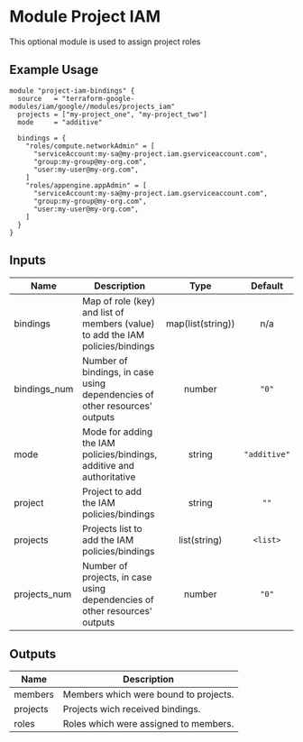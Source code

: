 # Module Project IAM

This optional module is used to assign project roles

## Example Usage
```
module "project-iam-bindings" {
  source   = "terraform-google-modules/iam/google//modules/projects_iam"
  projects = ["my-project_one", "my-project_two"]
  mode     = "additive"

  bindings = {
    "roles/compute.networkAdmin" = [
      "serviceAccount:my-sa@my-project.iam.gserviceaccount.com",
      "group:my-group@my-org.com",
      "user:my-user@my-org.com",
    ]
    "roles/appengine.appAdmin" = [
      "serviceAccount:my-sa@my-project.iam.gserviceaccount.com",
      "group:my-group@my-org.com",
      "user:my-user@my-org.com",
    ]
  }
}
```

<!-- BEGINNING OF PRE-COMMIT-TERRAFORM DOCS HOOK -->
## Inputs

| Name | Description | Type | Default | Required |
|------|-------------|:----:|:-----:|:-----:|
| bindings | Map of role (key) and list of members (value) to add the IAM policies/bindings | map(list(string)) | n/a | yes |
| bindings\_num | Number of bindings, in case using dependencies of other resources' outputs | number | `"0"` | no |
| mode | Mode for adding the IAM policies/bindings, additive and authoritative | string | `"additive"` | no |
| project | Project to add the IAM policies/bindings | string | `""` | no |
| projects | Projects list to add the IAM policies/bindings | list(string) | `<list>` | no |
| projects\_num | Number of projects, in case using dependencies of other resources' outputs | number | `"0"` | no |

## Outputs

| Name | Description |
|------|-------------|
| members | Members which were bound to projects. |
| projects | Projects wich received bindings. |
| roles | Roles which were assigned to members. |

<!-- END OF PRE-COMMIT-TERRAFORM DOCS HOOK -->
